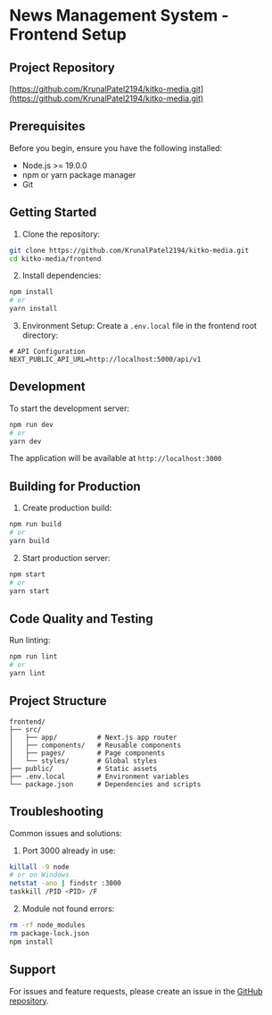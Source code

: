 # News Management System - Frontend Setup

## Project Repository
[https://github.com/KrunalPatel2194/kitko-media.git](https://github.com/KrunalPatel2194/kitko-media.git)

## Prerequisites

Before you begin, ensure you have the following installed:
- Node.js >= 19.0.0
- npm or yarn package manager
- Git

## Getting Started

1. Clone the repository:
```bash
git clone https://github.com/KrunalPatel2194/kitko-media.git
cd kitko-media/frontend
```

2. Install dependencies:
```bash
npm install
# or
yarn install
```

3. Environment Setup:
Create a `.env.local` file in the frontend root directory:
```env
# API Configuration
NEXT_PUBLIC_API_URL=http://localhost:5000/api/v1
```

## Development

To start the development server:
```bash
npm run dev
# or
yarn dev
```
The application will be available at `http://localhost:3000`

## Building for Production

1. Create production build:
```bash
npm run build
# or
yarn build
```

2. Start production server:
```bash
npm start
# or
yarn start
```

## Code Quality and Testing

Run linting:
```bash
npm run lint
# or
yarn lint
```

## Project Structure
```
frontend/
├── src/
│   ├── app/          # Next.js app router
│   ├── components/   # Reusable components
│   ├── pages/        # Page components
│   └── styles/       # Global styles
├── public/           # Static assets
├── .env.local        # Environment variables
└── package.json      # Dependencies and scripts
```

## Troubleshooting

Common issues and solutions:

1. Port 3000 already in use:
```bash
killall -9 node
# or on Windows
netstat -ano | findstr :3000
taskkill /PID <PID> /F
```

2. Module not found errors:
```bash
rm -rf node_modules
rm package-lock.json
npm install
```

## Support

For issues and feature requests, please create an issue in the [GitHub repository](https://github.com/KrunalPatel2194/kitko-media/issues).